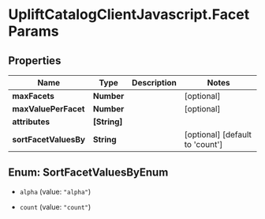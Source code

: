 # UpliftCatalogClientJavascript.FacetParams

## Properties

Name | Type | Description | Notes
------------ | ------------- | ------------- | -------------
**maxFacets** | **Number** |  | [optional] 
**maxValuePerFacet** | **Number** |  | [optional] 
**attributes** | **[String]** |  | 
**sortFacetValuesBy** | **String** |  | [optional] [default to &#39;count&#39;]



## Enum: SortFacetValuesByEnum


* `alpha` (value: `"alpha"`)

* `count` (value: `"count"`)




